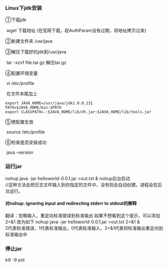 ### Linux下jdk安装

①下载jdk

​	wget 下载地址   (在官网下载，趁AuthParam没有过期，将地址拷贝过来)

②新建文件夹     /usr/java

③解压下载好的jdk到/usr/java      

​	tar -xzvf file.tar.gz      解压tar.gz

④配置环境变量

​	vi /etc/profile

​	在文件末尾加上

	export JAVA_HOME=/usr/java/jdk1.8.0_231
	PATH=$JAVA_HOME/bin:$PATH
	export CLASSPATH=.:$JAVA_HOME/lib/dt.jar:$JAVA_HOME/lib/tools.jar
⑤使配置生效

​	source /etc/profile

⑥检查是否安装成功

​	java -version

### 运行jar
nohup java -jar helloworld-0.0.1.jar >out.txt &           nohup后台启动   
//这种方法会把日志文件输入到你指定的文件中，没有则会自动创建。进程会在后台运行。
#### 对nohup: ignoring input and redirecting stderr to stdout的解释
翻译：忽略输入，重定向标准错误到标准输出
如果不想看到这个提示，可以添加  2>&1  改为如下
nohup java -jar helloworld-0.0.1.jar >out.txt 2>&1 &      
2代表标准错误，1代表标准输出，0代表标准输入，2>&1代表将标准输出重定向到标准输出中
### 停止jar
kill -9 pid